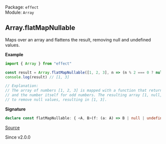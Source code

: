 Package: `effect`<br />
Module: `Array`<br />

## Array.flatMapNullable

Maps over an array and flattens the result, removing null and undefined values.

**Example**

```ts
import { Array } from "effect"

const result = Array.flatMapNullable([1, 2, 3], n => (n % 2 === 0 ? null : n))
console.log(result) // [1, 3]

// Explanation:
// The array of numbers [1, 2, 3] is mapped with a function that returns null for even numbers
// and the number itself for odd numbers. The resulting array [1, null, 3] is then flattened
// to remove null values, resulting in [1, 3].
```

**Signature**

```ts
declare const flatMapNullable: { <A, B>(f: (a: A) => B | null | undefined): (self: ReadonlyArray<A>) => Array<NonNullable<B>>; <A, B>(self: ReadonlyArray<A>, f: (a: A) => B | null | undefined): Array<NonNullable<B>>; }
```

[Source](https://github.com/Effect-TS/effect/tree/main/packages/effect/src/Array.ts#L2779)

Since v2.0.0